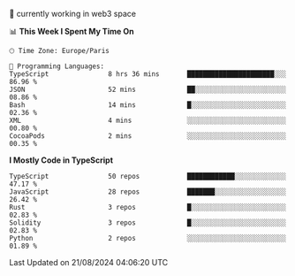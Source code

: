 🔭 currently working in web3 space

<!--START_SECTION:waka-->
📊 **This Week I Spent My Time On** 

```text
🕑︎ Time Zone: Europe/Paris

💬 Programming Languages: 
TypeScript               8 hrs 36 mins       ██████████████████████░░░   86.96 % 
JSON                     52 mins             ██░░░░░░░░░░░░░░░░░░░░░░░   08.86 % 
Bash                     14 mins             █░░░░░░░░░░░░░░░░░░░░░░░░   02.36 % 
XML                      4 mins              ░░░░░░░░░░░░░░░░░░░░░░░░░   00.80 % 
CocoaPods                2 mins              ░░░░░░░░░░░░░░░░░░░░░░░░░   00.35 % 
```

**I Mostly Code in TypeScript** 

```text
TypeScript               50 repos            ████████████░░░░░░░░░░░░░   47.17 % 
JavaScript               28 repos            ███████░░░░░░░░░░░░░░░░░░   26.42 % 
Rust                     3 repos             █░░░░░░░░░░░░░░░░░░░░░░░░   02.83 % 
Solidity                 3 repos             █░░░░░░░░░░░░░░░░░░░░░░░░   02.83 % 
Python                   2 repos             ░░░░░░░░░░░░░░░░░░░░░░░░░   01.89 % 
```




 Last Updated on 21/08/2024 04:06:20 UTC
<!--END_SECTION:waka-->
